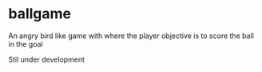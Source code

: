 # ballgame

An angry bird like game with where the player objective is to score the ball in the goal

Stil under development

